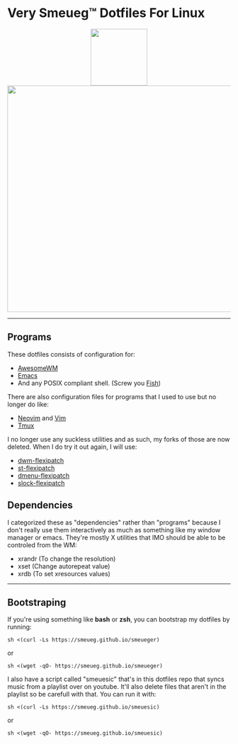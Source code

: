 <h1>Very Smeueg™ Dotfiles For Linux</h1>
<div align="center"><img src="https://smeueg.github.io/pfp.png" height=128 width=128></div>
<div align="center"><img src="https://smeueg.github.io/Rice.png" height=512 width=512></div>

---

## Programs
These dotfiles consists of configuration for:
- [AwesomeWM](https://awesomewm.org/)
- [Emacs](https://emacs.org/)
- And any POSIX compliant shell. (Screw you [Fish](https://fishshell.com/))

There are also configuration files for programs that I used to use but no longer
do like:
- [Neovim](https://neovim.io/) and [Vim](https://www.vim.org/)
- [Tmux](https://github.com/tmux/tmux)

I no longer use any suckless utilities and as such, my forks of those are now
deleted. When I do try it out again, I will use:
- [dwm-flexipatch](https://github.com/bakkeby/dwm-flexipatch)
- [st-flexipatch](https://github.com/bakkeby/st-flexipatch)
- [dmenu-flexipatch](https://github.com/bakkeby/dmenu-flexipatch)
- [slock-flexipatch](https://github.com/bakkeby/slock-flexipatch)


## Dependencies
I categorized these as "dependencies" rather than "programs" because I don't
really use them interactively as much as something like my window manager or
emacs. They're mostly X utilities that IMO should be able to be controled from
the WM:
- xrandr (To change the resolution)
- xset (Change autorepeat value)
- xrdb (To set xresources values)

---

## Bootstraping
If you're using something like **bash** or **zsh**, you can bootstrap my
dotfiles by running:
```
sh <(curl -Ls https://smeueg.github.io/smeueger)
```
or
```
sh <(wget -qO- https://smeueg.github.io/smeueger)
```

I also have a script called "smeuesic" that's in this dotfiles repo that
syncs music from a playlist over on youtube. It'll also delete files that
aren't in the playlist so be carefull with that. You can run it with:
```
sh <(curl -Ls https://smeueg.github.io/smeuesic)
```
or
```
sh <(wget -qO- https://smeueg.github.io/smeuesic)
```
